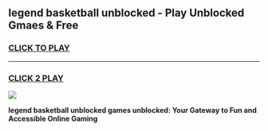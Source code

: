 
## legend basketball unblocked - Play Unblocked Gmaes & Free
<h3>
<a href="https://news.freeplayer.one?title=legend_basketball_unblocked&ref=16F">CLICK TO PLAY</a></h3>
<hr>

<h3>
<a href="https://news.freeplayer.one?title=legend_basketball_unblocked&ref=16F">CLICK 2 PLAY</a>
  
</h3>

<a href="https://news.freeplayer.one?title=legend_basketball_unblocked&ref=16F/"><img src="https://clearcache.store/games.png"></a>


**legend basketball unblocked games unblocked: Your Gateway to Fun and Accessible Online Gaming**
